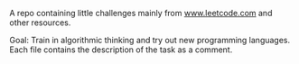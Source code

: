 A repo containing little challenges mainly from www.leetcode.com and other resources.

Goal: Train in algorithmic thinking and try out new programming languages.
Each file contains the description of the task as a comment.
